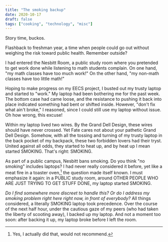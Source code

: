 ```yaml
---
title: "The smoking backup"
date: 2020-10-17
draft: false
tags: ["cooking", "technology", "misc"]
---
```

Story time, buckos.

Flashback to freshman year, a time when people could go out without weighing the risk toward public health. Remember outside?

I had entered the Nesbitt Room, a public study room where you pretended to get work done while listening to math students complain. On one hand, "my math classes have too much work!" On the other hand, "my non-math classes have too little math!"

Hoping to make progress on my EECS project, I busted out my trusty laptop and started to "work." My laptop had been bothering me for the past week. The bottom case had came loose, and the resistance to pushing it back into place indicated something had bent or shifted inside. However, "don't fix what ain't broke," I reasoned, since I could still use my laptop without issue. Oh how wrong, this excuse!

Within my laptop lived two wires. By the Grand Dell Design, these wires should have never crossed. Yet Fate cares not about your pathetic Grand Dell Design. Somehow, with all the tossing and turning of my trusty laptop in the back pocket of my backpack, these two forbidden lovers had their tryst. United against all odds, they started to heat up, and by heat up I mean started SMOKING. That's right: SMOKING.

As part of a public campus, Nesbitt bans smoking. Do you think "no smoking" includes laptops? I had never really considered it before, yet like a meat fire in a toaster oven,[^1] the question made itself known. I must emphasize it again: in a PUBLIC study room, around OTHER PEOPLE WHO ARE JUST TRYING TO GET STUFF DONE, my laptop started SMOKING. 
[^1]: Yes, I actually did that, would not recommend.

_Do I find somewhere more discreet to handle this? Or do I address my smoking problem right here right now, in front of everybody?_ All things considered, a literally SMOKING laptop took precedence. Over the course of the next half hour, under the cautious gaze of my peers (who had taken the liberty of scooting away), I backed up my laptop. And not a moment too soon: after backing it up, my laptop broke before I left the room.
